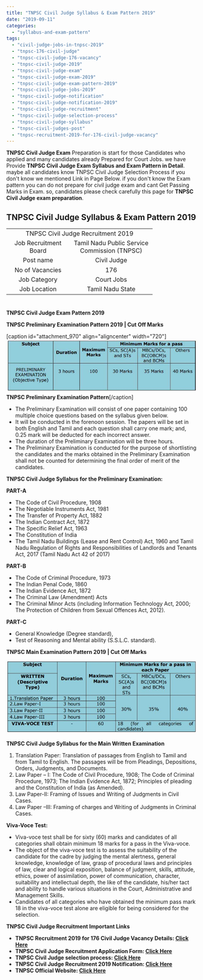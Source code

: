 ```yaml
---
title: "TNPSC Civil Judge Syllabus & Exam Pattern 2019"
date: "2019-09-11"
categories: 
  - "syllabus-and-exam-pattern"
tags: 
  - "civil-judge-jobs-in-tnpsc-2019"
  - "tnpsc-176-civil-judge"
  - "tnpsc-civil-judge-176-vacancy"
  - "tnpsc-civil-judge-2019"
  - "tnpsc-civil-judge-exam"
  - "tnpsc-civil-judge-exam-2019"
  - "tnpsc-civil-judge-exam-pattern-2019"
  - "tnpsc-civil-judge-jobs-2019"
  - "tnpsc-civil-judge-notification"
  - "tnpsc-civil-judge-notification-2019"
  - "tnpsc-civil-judge-recruitment"
  - "tnpsc-civil-judge-selection-process"
  - "tnpsc-civil-judge-syllabus"
  - "tnpsc-civil-judges-post"
  - "tnpsc-recruitment-2019-for-176-civil-judge-vacancy"
---
```


**TNPSC Civil Judge Exam** Preparation is start for those Candidates who applied and many candidates already Prepared for Court Jobs. we have Provide **TNPSC Civil Judge Exam Syllabus and Exam Pattern in Detail**. maybe all candidates know TNPSC Civil Judge Selection Process if you don't know we mentioned Link in Page Below. if you don't know the Exam pattern you can do not prepare for civil judge exam and cant Get Passing Marks in Exam. so, candidates please check carefully this page for **TNPSC Civil Judge exam preparation**.

## TNPSC Civil Judge Syllabus & Exam Pattern 2019

<table style="border-collapse: collapse; width: 76.652%; height: 199px;"><tbody><tr><td style="width: 100%; text-align: center;" colspan="2"><span style="font-size: 12pt;">TNPSC Civil Judge Recruitment 2019</span></td></tr><tr><td style="width: 43.2471%; text-align: center;"><span style="font-size: 12pt;">Job Recruitment Board</span></td><td style="width: 56.7529%; text-align: center;"><span style="font-size: 12pt;">Tamil Nadu Public Service Commission (TNPSC)</span></td></tr><tr><td style="width: 43.2471%; text-align: center;"><span style="font-size: 12pt;">Post name</span></td><td style="width: 56.7529%; text-align: center;"><span style="font-size: 12pt;">Civil Judge</span></td></tr><tr><td style="width: 43.2471%; text-align: center;"><span style="font-size: 12pt;">No of Vacancies</span></td><td style="width: 56.7529%; text-align: center;"><span style="font-size: 12pt;">176</span></td></tr><tr><td style="width: 43.2471%; text-align: center;"><span style="font-size: 12pt;">Job Category</span></td><td style="width: 56.7529%; text-align: center;"><span style="font-size: 12pt;">Court Jobs</span></td></tr><tr><td style="width: 43.2471%; text-align: center;"><span style="font-size: 12pt;">Job Location</span></td><td style="width: 56.7529%; text-align: center;"><span style="font-size: 12pt;">Tamil Nadu State</span></td></tr></tbody></table>

**TNPSC Civil Judge Exam Pattern 2019**

**TNPSC Preliminary Examination Pattern 2019 | Cut Off Marks**

\[caption id="attachment\_970" align="aligncenter" width="720"\]![TNPSC Preliminary Examination Pattern](images/TNPSC-Preliminary-Examination-Pattern.jpg) **TNPSC Preliminary Examination Pattern**\[/caption\]

- The Preliminary Examination will consist of one paper containing 100 multiple choice questions based on the syllabus given below.
- It will be conducted in the forenoon session. The papers will be set in both English and Tamil and each question shall carry one mark; and, 0.25 mark will be deducted for each incorrect answer.
- The duration of the Preliminary Examination will be three hours.
- The Preliminary Examination is conducted for the purpose of shortlisting the candidates and the marks obtained in the Preliminary Examination shall not be counted for determining the final order of merit of the candidates.

**TNPSC Civil Judge Syllabus for the Preliminary Examination:**

**PART-A**

- The Code of Civil Procedure, 1908
- The Negotiable Instruments Act, 1981
- The Transfer of Property Act, 1882
- The Indian Contract Act, 1872
- The Specific Relief Act, 1963
- The Constitution of India
- The Tamil Nadu Buildings (Lease and Rent Control) Act, 1960 and Tamil Nadu Regulation of Rights and Responsibilities of Landlords and Tenants Act, 2017 (Tamil Nadu Act 42 of 2017)

**PART-B**

- The Code of Criminal Procedure, 1973
- The Indian Penal Code, 1860
- The Indian Evidence Act, 1872
- The Criminal Law (Amendment) Acts
- The Criminal Minor Acts (including Information Technology Act, 2000; The Protection of Children from Sexual Offences Act, 2012).

**PART-C**

- General Knowledge (Degree standard),
- Test of Reasoning and Mental ability (S.S.L.C. standard).

**TNPSC Main Examination Pattern 2019 | Cut Off Marks**

![TNPSC Main Examination Pattern 2019 Cut Off Marks](images/TNPSC-Main-Examination-Pattern-2019-Cut-Off-Marks.jpg)

**TNPSC Civil Judge Syllabus for the Main Written Examination**

1. Translation Paper: Translation of passages from English to Tamil and from Tamil to English. The passages will be from Pleadings, Depositions, Orders, Judgments, and Documents.
2. Law Paper – I: The Code of Civil Procedure, 1908; The Code of Criminal Procedure, 1973; The Indian Evidence Act, 1872; Principles of pleading and the Constitution of India (as Amended).
3. Law Paper-II: Framing of Issues and Writing of Judgments in Civil Cases.
4. Law Paper –III: Framing of charges and Writing of Judgments in Criminal Cases.

**Viva-Voce Test:**

- Viva-voce test shall be for sixty (60) marks and candidates of all categories shall obtain minimum 18 marks for a pass in the Viva-voce.
- The object of the viva-voce test is to assess the suitability of the candidate for the cadre by judging the mental alertness, general knowledge, knowledge of law, grasp of procedural laws and principles of law, clear and logical exposition, balance of judgment, skills, attitude, ethics, power of assimilation, power of communication, character, suitability and intellectual depth, the like of the candidate, his/her tact and ability to handle various situations in the Court, Administrative and Management Skills.
- Candidates of all categories who have obtained the minimum pass mark 18 in the viva-voce test alone are eligible for being considered for the selection.

**TNPSC Civil Judge Recruitment Important Links**

- **TNPSC Recruitment 2019 for 176 Civil Judge Vacancy Details: [Click Here](https://freegovtjobalert.in/tnpsc-recruitment-2019-for-176-civil-judge-vacancy-tnpsc-gov-in/)**
- **TNPSC Civil Judge Recruitment Application Form: [Click Here](https://apply.tnpscexams.in/apply-now?app_id=UElZMDAwMDAwMQ==)**
- **TNPSC Civil Judge selection process: [Click Here](https://freegovtjobalert.in/tnpsc-civil-judge-selection-process/)**
- **TNPSC Civil Judge Recruitment 2019 Notification: [Click Here](https://freegovtjobalert.in/wp-content/uploads/2019/09/TNPSC-Civil-Judge-Notification.pdf)**
- **TNPSC Official Website: [Click Here](http://www.tnpsc.gov.in/)**
